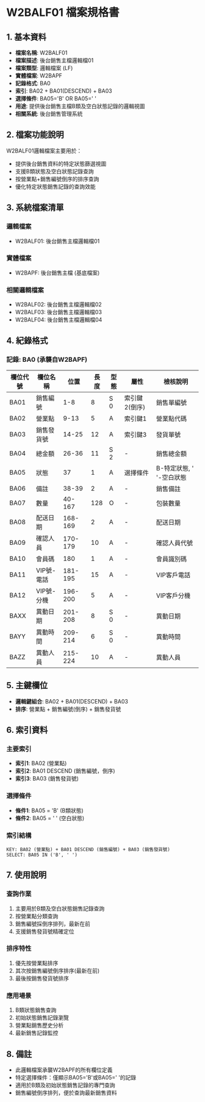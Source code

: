 # W2BALF01 檔案規格書

## 1. 基本資料
- **檔案名稱**: W2BALF01
- **檔案描述**: 後台銷售主檔邏輯檔01
- **檔案類型**: 邏輯檔案 (LF)
- **實體檔案**: W2BAPF
- **記錄格式**: BA0
- **索引**: BA02 + BA01(DESCEND) + BA03
- **選擇條件**: BA05='B' OR BA05=' '
- **用途**: 提供後台銷售主檔B類及空白狀態記錄的邏輯視圖
- **相關系統**: 後台銷售管理系統

## 2. 檔案功能說明
W2BALF01邏輯檔案主要用於：
- 提供後台銷售資料的特定狀態篩選視圖
- 支援B類狀態及空白狀態記錄查詢
- 按營業點+銷售編號倒序的排序查詢
- 優化特定狀態銷售記錄的查詢效能

## 3. 系統檔案清單
### 邏輯檔案
- W2BALF01: 後台銷售主檔邏輯檔01

### 實體檔案
- W2BAPF: 後台銷售主檔 (基底檔案)

### 相關邏輯檔案
- W2BALF02: 後台銷售主檔邏輯檔02
- W2BALF03: 後台銷售主檔邏輯檔03
- W2BALF04: 後台銷售主檔邏輯檔04

## 4. 紀錄格式

### 記錄: BA0 (承襲自W2BAPF)
| 欄位代號 | 欄位名稱 | 位置 | 長度 | 型態 | 屬性 | 檢核說明 |
|----------|----------|------|------|------|------|----------|
| BA01 | 銷售編號 | 1-8 | 8 | S 0 | 索引鍵2(倒序) | 銷售單編號 |
| BA02 | 營業點 | 9-13 | 5 | A | 索引鍵1 | 營業點代碼 |
| BA03 | 銷售發貨號 | 14-25 | 12 | A | 索引鍵3 | 發貨單號 |
| BA04 | 總金額 | 26-36 | 11 | S 2 | - | 銷售總金額 |
| BA05 | 狀態 | 37 | 1 | A | 選擇條件 | B-特定狀態, ' '-空白狀態 |
| BA06 | 備註 | 38-39 | 2 | A | - | 銷售備註 |
| BA07 | 數量 | 40-167 | 128 | O | - | 包裝數量 |
| BA08 | 配送日期 | 168-169 | 2 | A | - | 配送日期 |
| BA09 | 確認人員 | 170-179 | 10 | A | - | 確認人員代號 |
| BA10 | 會員碼 | 180 | 1 | A | - | 會員識別碼 |
| BA11 | VIP號-電話 | 181-195 | 15 | A | - | VIP客戶電話 |
| BA12 | VIP號-分機 | 196-200 | 5 | A | - | VIP客戶分機 |
| BAXX | 異動日期 | 201-208 | 8 | S 0 | - | 異動日期 |
| BAYY | 異動時間 | 209-214 | 6 | S 0 | - | 異動時間 |
| BAZZ | 異動人員 | 215-224 | 10 | A | - | 異動人員 |

## 5. 主鍵欄位
- **邏輯鍵組合**: BA02 + BA01(DESCEND) + BA03
- **排序**: 營業點 + 銷售編號(倒序) + 銷售發貨號

## 6. 索引資料
### 主要索引
- **索引1**: BA02 (營業點)
- **索引2**: BA01 DESCEND (銷售編號，倒序)
- **索引3**: BA03 (銷售發貨號)

### 選擇條件
- **條件1**: BA05 = 'B' (B類狀態)
- **條件2**: BA05 = ' ' (空白狀態)

### 索引結構
```
KEY: BA02 (營業點) + BA01 DESCEND (銷售編號) + BA03 (銷售發貨號)
SELECT: BA05 IN ('B', ' ')
```

## 7. 使用說明
### 查詢作業
1. 主要用於B類及空白狀態銷售記錄查詢
2. 按營業點分類查詢
3. 銷售編號採倒序排列，最新在前
4. 支援銷售發貨號精確定位

### 排序特性
1. 優先按營業點排序
2. 其次按銷售編號倒序排序(最新在前)
3. 最後按銷售發貨號排序

### 應用場景
1. B類狀態銷售查詢
2. 初始狀態銷售記錄瀏覽
3. 營業點銷售歷史分析
4. 最新銷售記錄監控

## 8. 備註
- 此邏輯檔案承襲W2BAPF的所有欄位定義
- 特定選擇條件：僅顯示BA05='B'或BA05=' '的記錄
- 適用於B類及初始狀態銷售記錄的專門查詢
- 銷售編號倒序排列，便於查詢最新銷售資料 